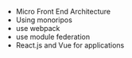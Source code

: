 - Micro Front End Architecture
- Using monoripos
- use webpack
- use module federation
- React.js and Vue for applications
